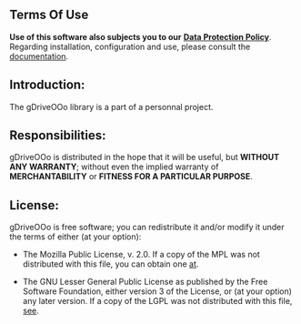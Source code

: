 ## Terms Of Use

**Use of this software also subjects you to our** [**Data Protection Policy**](https://prrvchr.github.io/gDriveOOo/gDriveOOo/registration/PrivacyPolicy_en).  
Regarding installation, configuration and use, please consult the [documentation](https://prrvchr.github.io/gDriveOOo).

## Introduction:

The gDriveOOo library is a part of a personnal project.

## Responsibilities:

gDriveOOo is distributed in the hope that it will be useful, but **WITHOUT ANY WARRANTY**; without even the implied warranty of **MERCHANTABILITY** or **FITNESS FOR A PARTICULAR PURPOSE**.

## License:

gDriveOOo is free software; you can redistribute it and/or modify it under the terms of either (at your option):

- The Mozilla Public License, v. 2.0. If a copy of the MPL was not distributed with this file, you can obtain one [at](http://mozilla.org/MPL/2.0/).

- The GNU Lesser General Public License as published by the Free Software Foundation, either version 3 of the License, or (at your option) any later version. If a copy of the LGPL was not distributed with this file, [see](http://www.gnu.org/licenses/).
